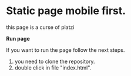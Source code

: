 # Static page mobile first.

this page is a curse of platzi 

**Run page**

If you want to run the page follow the next steps.
1. you need to clone the repository.
2. double click in file "index.html".
